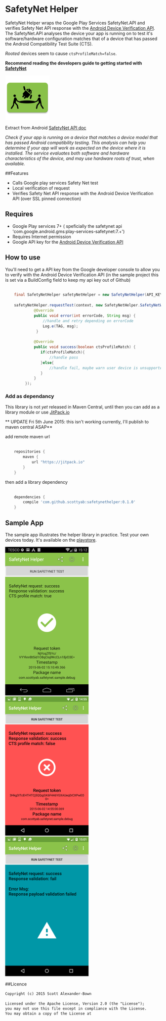 SafetyNet Helper
=================

SafetyNet Helper wraps the Google Play Services SafetyNet.API and verifies Safety Net API response with the [Android Device Verification API](https://developer.android.com/google/play/safetynet/start.html#verify-compat-check). The SafetyNet.API analyses the device your app is running on to test it's software/hardware configuration matches that of a device that has passed the Android Compatibility Test Suite (CTS). 

*Rooted* devices seem to cause `ctsProfileMatch=false`.

**Recommend reading the developers guide to getting started with [SafetyNet](https://developer.android.com/google/play/safetynet/start.html)**


![](./sample/src/main/res/mipmap-xxhdpi/ic_launcher.png)


Extract from Android [SafetyNet API doc](https://developer.android.com/google/play/safetynet/index.html)

*Check if your app is running on a device that matches a device model that has passed Android compatibility testing. This analysis can help you determine if your app will work as expected on the device where it is installed. The service evaluates both software and hardware characteristics of the device, and may use hardware roots of trust, when available.*


##Features

* Calls Google play services Safety Net test
* Local verification of request
* Verifies Safety Net API response with the Android Device Verification API (over SSL pinned connection) 
  	

## Requires

* Google Play services 7+ ( speficially the safetynet api 'com.google.android.gms:play-services-safetynet:7.+')
* Requires Internet permission
* Google API key for the [Android Device Verification API](https://developer.android.com/training/safetynet/index.html#verify-compat-check) 



## How to use

You'll need to get a API key from the Google developer console to allow you to verify with the Android Device Verification API (in the sample project this is set via a BuildConfig field to keep my api key out of Github)

```java

    final SafetyNetHelper safetyNetHelper = new SafetyNetHelper(API_KEY);
    
    safetyNetHelper.requestTest(context, new SafetyNetHelper.SafetyNetWrapperCallback() {
             @Override
             public void error(int errorCode, String msg) {
             	 //handle and retry depending on errorCode
                 Log.e(TAG, msg);
              }

             @Override
             public void success(boolean ctsProfileMatch) {
             	if(ctsProfileMatch){
             		//handle pass 
             	}else{
             		//handle fail, maybe warn user device is unsupported?
             	}	
             }
         });
```

### Add as dependancy

This library is not _yet_ released in Maven Central, until then you can add as a library module or use [JitPack.io](https://jitpack.io)

** UPDATE Fri 5th June 2015: this isn't working currently, I'll publish to maven central ASAP**


add remote maven url

```gradle

    repositories {
        maven {
            url "https://jitpack.io"
        }
    }
```
    
then add a library dependency

```gradle

    dependencies {
        compile 'com.github.scottyab:safetynethelper:0.1.0'
    }
```


## Sample App

The sample app illustrates the helper library in practice. Test your own devices today. It's available on the [playstore](https://play.google.com/store/apps/details?id=com.scottyab.safetynet.sample). 

<img width="270" src="./art/sample_req_pass_cts_pass.png"> 
<br>
<img width="270" src="./art/sample_req_pass_cts_fail.png"> 
<img width="270" src="./art/sample_req_pass_validation_fail.png"> 


##Licence 

	Copyright (c) 2015 Scott Alexander-Bown
    
    Licensed under the Apache License, Version 2.0 (the "License");
    you may not use this file except in compliance with the License.
    You may obtain a copy of the License at
